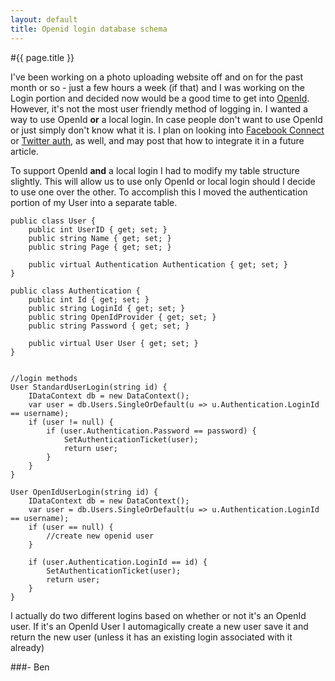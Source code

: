 ```yaml
---
layout: default
title: Openid login database schema
---
```

#{{ page.title }}

I've been working on a photo uploading website off and on for the past month or so - just a few hours a week (if that) and I was working on the Login portion and decided now would be a good time to get into <a href="http://www.dotnetopenauth.net/" title="Dot Net Open Auth" target="&#95;new">OpenId</a>. However, it's not the most user friendly method of logging in. I wanted a way to use OpenId <strong>or</strong> a local login. In case people don't want to use OpenId or just simply don't know what it is. I plan on looking into <a href="http://developers.facebook.com/docs/guides/web" target="&#95;new">Facebook Connect</a> or <a href="http://apiwiki.twitter.com/OAuth-FAQ" target="&#95;new">Twitter auth</a>, as well, and may post that how to integrate it in a future article.

To support OpenId <strong>and</strong> a local login I had to modify my table structure slightly. This will allow us to use only OpenId or local login should I decide to use one over the other. To accomplish this I moved the authentication portion of my User into a separate table.

    public class User {
        public int UserID { get; set; }
        public string Name { get; set; }
        public string Page { get; set; }

        public virtual Authentication Authentication { get; set; }
    }

    public class Authentication {
        public int Id { get; set; }
        public string LoginId { get; set; }
        public string OpenIdProvider { get; set; }
        public string Password { get; set; }

        public virtual User User { get; set; }
    }


    //login methods
    User StandardUserLogin(string id) {
        IDataContext db = new DataContext();
        var user = db.Users.SingleOrDefault(u => u.Authentication.LoginId == username);
        if (user != null) {
            if (user.Authentication.Password == password) {
                SetAuthenticationTicket(user);
                return user;
            }
        }
    }

    User OpenIdUserLogin(string id) {
        IDataContext db = new DataContext();
        var user = db.Users.SingleOrDefault(u => u.Authentication.LoginId == username);
        if (user == null) {
            //create new openid user
        }

        if (user.Authentication.LoginId == id) {
            SetAuthenticationTicket(user);
            return user;
        }
    }


I actually do two different logins based on whether or not it's an OpenId user. If it's an OpenId User I automagically create a new user save it and return the new user (unless it has an existing login associated with it already)

###- Ben
